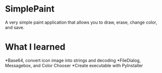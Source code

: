 # SimplePaint
A very simple paint application that allows you to draw, erase, change color, and save.

# What I learned
*Base64, convert icon image into strings and decoding
*FileDialog, Messagebox, and Color Chooser
*Create executable with PyInstaller

